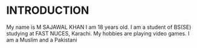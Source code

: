 # INTRODUCTION
My name is M SAJAWAL KHAN
I am 18 years old.
I am a student of BS(SE) studying at FAST NUCES, Karachi.
My hobbies are playing video games.
I am a Muslim and a Pakistani
